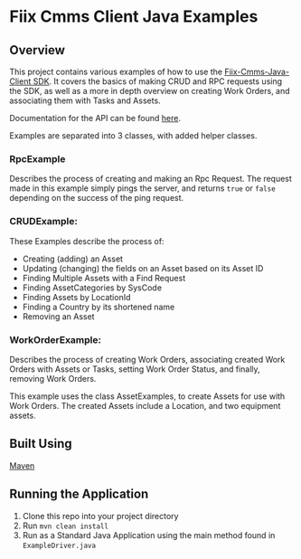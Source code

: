 # Fiix Cmms Client Java Examples

## Overview

This project contains various examples of how to use the [Fiix-Cmms-Java-Client SDK](https://github.com/fiixlabs/fiix-cmms-client-java). It covers the basics of making CRUD and RPC requests using the SDK, as well as a more in depth overview on creating Work Orders, and associating them with Tasks and Assets.

Documentation for the API can be found [here](https://fiixlabs.github.io/api-documentation).

Examples are separated into 3 classes, with added helper classes.

### RpcExample
Describes the process of creating and making an Rpc Request. The request made in this example simply pings the server, and returns `true` or `false` depending on the success of the ping request.

### CRUDExample:
These Examples describe the process of:
* Creating (adding) an Asset
* Updating (changing) the fields on an Asset based on its Asset ID
* Finding Multiple Assets with a Find Request
* Finding AssetCategories by SysCode
* Finding Assets by LocationId
* Finding a Country by its shortened name
* Removing an Asset

### WorkOrderExample:
Describes the process of creating Work Orders, associating created Work Orders with Assets or Tasks, setting Work Order Status, and finally, removing Work Orders.

This example uses the class AssetExamples, to create Assets for use with Work Orders. The created Assets include a Location, and two equipment assets.

## Built Using


[Maven](https://maven.apache.org/)

## Running the Application

1. Clone this repo into your project directory
2. Run `mvn clean install`
3. Run as a Standard Java Application using the main method found in `ExampleDriver.java`
